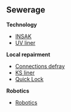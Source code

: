 Sewerage
--------

**Technology**

- [INSAK](/en/services/sewerage/insak/)
- [UV liner](/en/services/sewerage/uv-liner/)

**Local repairment**

- [Connections defray](/en/services/sewerage/local-repairment/connections-defray/)
- [KS liner](/en/services/sewerage/local-repairment/ks-liner/)
- [Quick Lock](/en/services/sewerage/local-repairment/quick-lock/)

**Robotics**

- [Robotics](/en/services/robotics/)